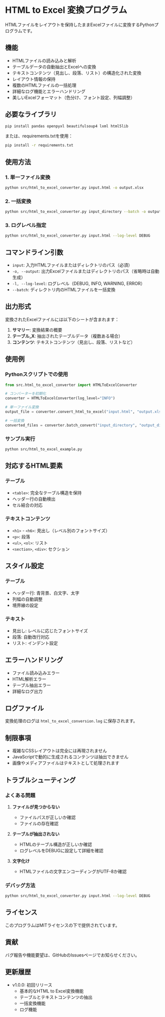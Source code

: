 # HTML to Excel 変換プログラム

HTMLファイルをレイアウトを保持したままExcelファイルに変換するPythonプログラムです。

## 機能

- HTMLファイルの読み込みと解析
- テーブルデータの自動抽出とExcelへの変換
- テキストコンテンツ（見出し、段落、リスト）の構造化された変換
- レイアウト情報の保持
- 複数のHTMLファイルの一括処理
- 詳細なログ機能とエラーハンドリング
- 美しいExcelフォーマット（色分け、フォント設定、列幅調整）

## 必要なライブラリ

```bash
pip install pandas openpyxl beautifulsoup4 lxml html5lib
```

または、requirements.txtを使用：

```bash
pip install -r requirements.txt
```

## 使用方法

### 1. 単一ファイル変換

```bash
python src/html_to_excel_converter.py input.html -o output.xlsx
```

### 2. 一括変換

```bash
python src/html_to_excel_converter.py input_directory --batch -o output_directory
```

### 3. ログレベル指定

```bash
python src/html_to_excel_converter.py input.html --log-level DEBUG
```

## コマンドライン引数

- `input`: 入力HTMLファイルまたはディレクトリのパス（必須）
- `-o, --output`: 出力Excelファイルまたはディレクトリのパス（省略時は自動生成）
- `-l, --log-level`: ログレベル（DEBUG, INFO, WARNING, ERROR）
- `--batch`: ディレクトリ内のHTMLファイルを一括変換

## 出力形式

変換されたExcelファイルには以下のシートが含まれます：

1. **サマリー**: 変換結果の概要
2. **テーブル_X**: 抽出されたテーブルデータ（複数ある場合）
3. **コンテンツ**: テキストコンテンツ（見出し、段落、リストなど）

## 使用例

### Pythonスクリプトでの使用

```python
from src.html_to_excel_converter import HTMLToExcelConverter

# コンバーターを初期化
converter = HTMLToExcelConverter(log_level="INFO")

# 単一ファイル変換
output_file = converter.convert_html_to_excel("input.html", "output.xlsx")

# 一括変換
converted_files = converter.batch_convert("input_directory", "output_directory")
```

### サンプル実行

```bash
python src/html_to_excel_example.py
```

## 対応するHTML要素

### テーブル
- `<table>`: 完全なテーブル構造を保持
- ヘッダー行の自動検出
- セル結合の対応

### テキストコンテンツ
- `<h1>` - `<h6>`: 見出し（レベル別のフォントサイズ）
- `<p>`: 段落
- `<ul>`, `<ol>`: リスト
- `<section>`, `<div>`: セクション

## スタイル設定

### テーブル
- ヘッダー行: 青背景、白文字、太字
- 列幅の自動調整
- 境界線の設定

### テキスト
- 見出し: レベルに応じたフォントサイズ
- 段落: 自動改行対応
- リスト: インデント設定

## エラーハンドリング

- ファイル読み込みエラー
- HTML解析エラー
- テーブル抽出エラー
- 詳細なログ出力

## ログファイル

変換処理のログは `html_to_excel_conversion.log` に保存されます。

## 制限事項

- 複雑なCSSレイアウトは完全には再現されません
- JavaScriptで動的に生成されるコンテンツは抽出できません
- 画像やメディアファイルはテキストとして処理されます

## トラブルシューティング

### よくある問題

1. **ファイルが見つからない**
   - ファイルパスが正しいか確認
   - ファイルの存在確認

2. **テーブルが抽出されない**
   - HTMLのテーブル構造が正しいか確認
   - ログレベルをDEBUGに設定して詳細を確認

3. **文字化け**
   - HTMLファイルの文字エンコーディングがUTF-8か確認

### デバッグ方法

```bash
python src/html_to_excel_converter.py input.html --log-level DEBUG
```

## ライセンス

このプログラムはMITライセンスの下で提供されています。

## 貢献

バグ報告や機能要望は、GitHubのIssuesページでお知らせください。

## 更新履歴

- v1.0.0: 初回リリース
  - 基本的なHTML to Excel変換機能
  - テーブルとテキストコンテンツの抽出
  - 一括変換機能
  - ログ機能


